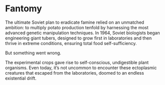 # Fantomy

The ultimate Soviet plan to eradicate famine relied on an unmatched ambition: to multiply potato production tenfold by harnessing the most advanced genetic manipulation techniques. In 1964, Soviet biologists began engineering giant tubers, designed to grow first in laboratories and then thrive in extreme conditions, ensuring total food self-sufficiency.

But something went wrong.

The experimental crops gave rise to self-conscious, undigestible plant organisms. Even today, it’s not uncommon to encounter these ectoplasmic creatures that escaped from the laboratories, doomed to an endless existential drift.
